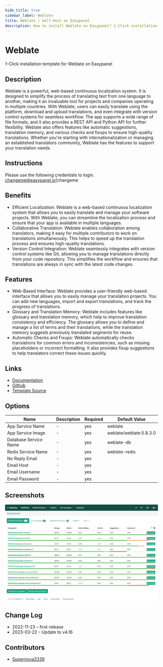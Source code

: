 ```yaml
---
hide_title: true
sidebar_label: Weblate
title: Weblate | Self-Host on Easypanel
description: How to install Weblate on Easypanel? 1-Click installation template for Weblate on Easypanel
---
```


<!-- generated -->

# Weblate

1-Click installation template for Weblate on Easypanel

## Description

Weblate is a powerful, web-based continuous localization system. It is designed to simplify the process of translating text from one language to another, making it an invaluable tool for projects and companies operating in multiple countries. With Weblate, users can easily translate using the platform, download and upload translations, and even integrate with version control systems for seamless workflow. The app supports a wide range of file formats, and it also provides a REST API and Python API for further flexibility. Weblate also offers features like automatic suggestions, translation memory, and various checks and fixups to ensure high-quality translations. Whether you&#39;re starting with internationalization or managing an established translators community, Weblate has the features to support your translation needs.

## Instructions

Please use the following credentials to login. changeme@easypanel.io|changeme

## Benefits

- Efficient Localization: Weblate is a web-based continuous localization system that allows you to easily translate and manage your software projects. With Weblate, you can streamline the localization process and ensure that your app is available in multiple languages.
- Collaborative Translation: Weblate enables collaboration among translators, making it easy for multiple contributors to work on translations simultaneously. This helps to speed up the translation process and ensures high-quality translations.
- Version Control Integration: Weblate seamlessly integrates with version control systems like Git, allowing you to manage translations directly from your code repository. This simplifies the workflow and ensures that translations are always in sync with the latest code changes.

## Features

- Web-Based Interface: Weblate provides a user-friendly web-based interface that allows you to easily manage your translation projects. You can add new languages, import and export translations, and track the progress of translations.
- Glossary and Translation Memory: Weblate includes features like glossary and translation memory, which help to improve translation consistency and efficiency. The glossary allows you to define and manage a list of terms and their translations, while the translation memory suggests previously translated segments for reuse.
- Automatic Checks and Fixups: Weblate automatically checks translations for common errors and inconsistencies, such as missing placeholders or incorrect formatting. It also provides fixup suggestions to help translators correct these issues quickly.

## Links

- [Documentation](https://docs.weblate.org/en/latest/index.html)
- [Github](https://github.com/WeblateOrg/weblate)
- [Template Source](https://github.com/easypanel-io/templates/tree/main/templates/weblate)

## Options

Name | Description | Required | Default Value
-|-|-|-
App Service Name | - | yes | weblate
App Service Image | - | yes | weblate/weblate:5.8.3.0
Database Service Name | - | yes | weblate-db
Redis Service Name | - | yes | weblate-redis
No Reply Email | - | yes | 
Email Host | - | yes | 
Email Username | - | yes | 
Email Password | - | yes | 

## Screenshots

![Weblate Screenshot](./assets/screenshot.png)

## Change Log

- 2022-11-23 – first release
- 2023-03-22 – Update to v4.16

## Contributors

- [Supernova3339](https://github.com/Supernova3339)
